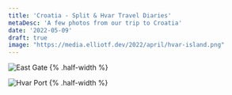 ```yaml
---
title: 'Croatia - Split & Hvar Travel Diaries'
metaDesc: 'A few photos from our trip to Croatia'
date: '2022-05-09'
draft: true
image: "https://media.elliotf.dev/2022/april/hvar-island.png"
---
```


![East Gate](https://media.elliotf.dev/2022/april/east-gate.png) {% .half-width %}

![Hvar Port](https://media.elliotf.dev/2022/april/hvar-port.png) {% .half-width %}

